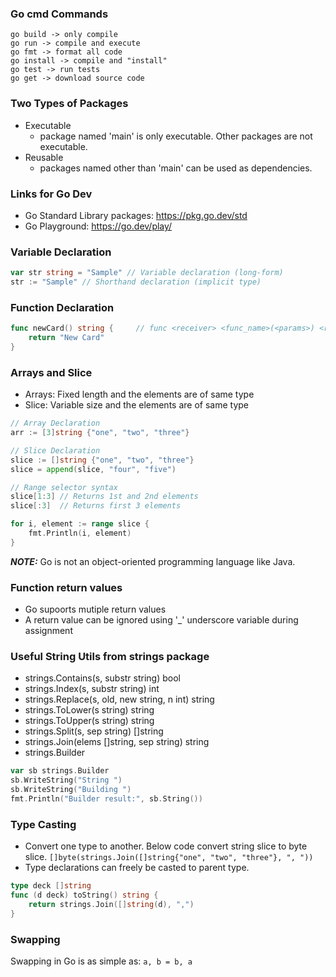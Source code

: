 ### Go cmd Commands
```
go build -> only compile
go run -> compile and execute
go fmt -> format all code
go install -> compile and "install"
go test -> run tests
go get -> download source code 
```

### Two Types of Packages
- Executable 
    - package named 'main' is only executable. Other packages are not executable.
- Reusable
    - packages named other than 'main' can be used as dependencies.

### Links for Go Dev
- Go Standard Library packages: https://pkg.go.dev/std 
- Go Playground: https://go.dev/play/

### Variable Declaration
```go
var str string = "Sample" // Variable declaration (long-form)
str := "Sample" // Shorthand declaration (implicit type)
```

### Function Declaration 
```go
func newCard() string {     // func <receiver> <func_name>(<params>) <return_type> {...}
    return "New Card"
}
```

### Arrays and Slice
- Arrays: Fixed length and the elements are of same type
- Slice: Variable size and the elements are of same type

```go
// Array Declaration
arr := [3]string {"one", "two", "three"}

// Slice Declaration
slice := []string {"one", "two", "three"}
slice = append(slice, "four", "five")

// Range selector syntax
slice[1:3] // Returns 1st and 2nd elements
slice[:3]  // Returns first 3 elements

for i, element := range slice {
    fmt.Println(i, element)
}
```

**_NOTE:_** Go is not an object-oriented programming language like Java.

### Function return values
- Go supoorts mutiple return values
- A return value can be ignored using '_' underscore variable during assignment

### Useful String Utils from strings package
- strings.Contains(s, substr string) bool
- strings.Index(s, substr string) int
- strings.Replace(s, old, new string, n int) string
- strings.ToLower(s string) string
- strings.ToUpper(s string) string
- strings.Split(s, sep string) []string
- strings.Join(elems []string, sep string) string
- strings.Builder
```go
var sb strings.Builder
sb.WriteString("String ")
sb.WriteString("Building ")
fmt.Println("Builder result:", sb.String())
```

### Type Casting
- Convert one type to another. Below code convert string slice to byte slice.
`[]byte(strings.Join([]string{"one", "two", "three"}, ", "))`
- Type declarations can freely be casted to parent type.
```go
type deck []string
func (d deck) toString() string {
	return strings.Join([]string(d), ",")
}
```

### Swapping
Swapping in Go is as simple as:
`a, b = b, a`